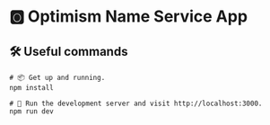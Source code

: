 # 🅾️ Optimism Name Service App

## 🛠️ Useful commands

```shell
# 📦 Get up and running.
npm install

# 🔧 Run the development server and visit http://localhost:3000.
npm run dev
```
